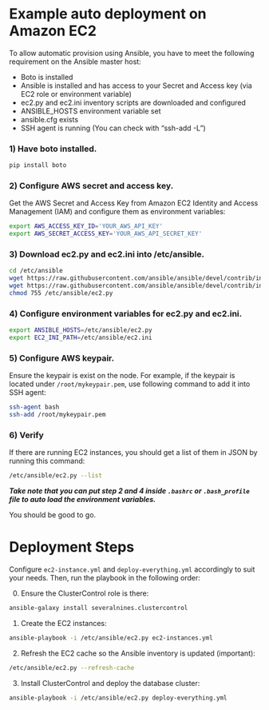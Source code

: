 # Example auto deployment on Amazon EC2

To allow automatic provision using Ansible, you have to meet the following requirement on the Ansible master host:
- Boto is installed
- Ansible is installed and has access to your Secret and Access key (via EC2
role or environment variable)
- ec2.py and ec2.ini inventory scripts are downloaded and configured
- ANSIBLE_HOSTS environment variable set
- ansible.cfg exists
- SSH agent is running (You can check with “ssh-add -L”)

### 1) Have boto installed.

```bash
pip install boto
```

### 2) Configure AWS secret and access key.

Get the AWS Secret and Access Key from Amazon EC2 Identity and Access Management (IAM) and configure them as environment variables:

```bash
export AWS_ACCESS_KEY_ID='YOUR_AWS_API_KEY'
export AWS_SECRET_ACCESS_KEY='YOUR_AWS_API_SECRET_KEY'
```

### 3) Download ec2.py and ec2.ini into /etc/ansible.

```bash
cd /etc/ansible
wget https://raw.githubusercontent.com/ansible/ansible/devel/contrib/inventory/ec2.py
wget https://raw.githubusercontent.com/ansible/ansible/devel/contrib/inventory/ec2.ini
chmod 755 /etc/ansible/ec2.py
```

### 4) Configure environment variables for ec2.py and ec2.ini.

```bash
export ANSIBLE_HOSTS=/etc/ansible/ec2.py
export EC2_INI_PATH=/etc/ansible/ec2.ini
```

### 5) Configure AWS keypair.

Ensure the keypair is exist on the node. For example, if the keypair is located under ``/root/mykeypair.pem``, use following command to add it into SSH agent:

```bash
ssh-agent bash
ssh-add /root/mykeypair.pem
```

### 6) Verify

If there are running EC2 instances, you should get a list of them in JSON by running this command:

```bash
/etc/ansible/ec2.py --list
```

***Take note that you can put step 2 and 4 inside ``.bashrc`` or ``.bash_profile`` file to auto load the environment variables.***

You should be good to go.

# Deployment Steps

Configure ``ec2-instance.yml`` and ``deploy-everything.yml`` accordingly to suit your needs. Then, run the playbook in the following order:


0) Ensure the ClusterControl role is there:
```bash
ansible-galaxy install severalnines.clustercontrol
```

1) Create the EC2 instances:
```bash
ansible-playbook -i /etc/ansible/ec2.py ec2-instances.yml
```

2) Refresh the EC2 cache so the Ansible inventory is updated (important):
```bash
/etc/ansible/ec2.py --refresh-cache
```

3) Install ClusterControl and deploy the database cluster:
```bash
ansible-playbook -i /etc/ansible/ec2.py deploy-everything.yml
```
